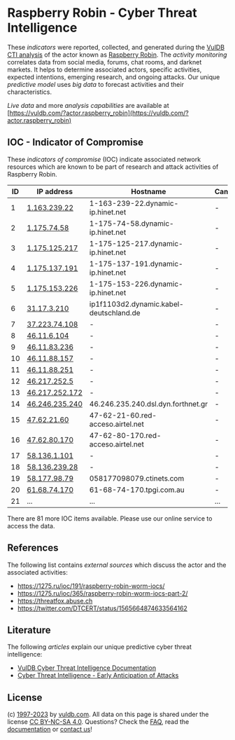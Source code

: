 # Raspberry Robin - Cyber Threat Intelligence

These _indicators_ were reported, collected, and generated during the [VulDB CTI analysis](https://vuldb.com/?kb.cti) of the actor known as [Raspberry Robin](https://vuldb.com/?actor.raspberry_robin). The _activity monitoring_ correlates data from social media, forums, chat rooms, and darknet markets. It helps to determine associated actors, specific activities, expected intentions, emerging research, and ongoing attacks. Our unique _predictive model_ uses _big data_ to forecast activities and their characteristics.

_Live data_ and more _analysis capabilities_ are available at [https://vuldb.com/?actor.raspberry_robin](https://vuldb.com/?actor.raspberry_robin)

## IOC - Indicator of Compromise

These _indicators of compromise_ (IOC) indicate associated network resources which are known to be part of research and attack activities of Raspberry Robin.

ID | IP address | Hostname | Campaign | Confidence
-- | ---------- | -------- | -------- | ----------
1 | [1.163.239.22](https://vuldb.com/?ip.1.163.239.22) | 1-163-239-22.dynamic-ip.hinet.net | - | High
2 | [1.175.74.58](https://vuldb.com/?ip.1.175.74.58) | 1-175-74-58.dynamic-ip.hinet.net | - | High
3 | [1.175.125.217](https://vuldb.com/?ip.1.175.125.217) | 1-175-125-217.dynamic-ip.hinet.net | - | High
4 | [1.175.137.191](https://vuldb.com/?ip.1.175.137.191) | 1-175-137-191.dynamic-ip.hinet.net | - | High
5 | [1.175.153.226](https://vuldb.com/?ip.1.175.153.226) | 1-175-153-226.dynamic-ip.hinet.net | - | High
6 | [31.17.3.210](https://vuldb.com/?ip.31.17.3.210) | ip1f1103d2.dynamic.kabel-deutschland.de | - | High
7 | [37.223.74.108](https://vuldb.com/?ip.37.223.74.108) | - | - | High
8 | [46.11.6.104](https://vuldb.com/?ip.46.11.6.104) | - | - | High
9 | [46.11.83.236](https://vuldb.com/?ip.46.11.83.236) | - | - | High
10 | [46.11.88.157](https://vuldb.com/?ip.46.11.88.157) | - | - | High
11 | [46.11.88.251](https://vuldb.com/?ip.46.11.88.251) | - | - | High
12 | [46.217.252.5](https://vuldb.com/?ip.46.217.252.5) | - | - | High
13 | [46.217.252.172](https://vuldb.com/?ip.46.217.252.172) | - | - | High
14 | [46.246.235.240](https://vuldb.com/?ip.46.246.235.240) | 46.246.235.240.dsl.dyn.forthnet.gr | - | High
15 | [47.62.21.60](https://vuldb.com/?ip.47.62.21.60) | 47-62-21-60.red-acceso.airtel.net | - | High
16 | [47.62.80.170](https://vuldb.com/?ip.47.62.80.170) | 47-62-80-170.red-acceso.airtel.net | - | High
17 | [58.136.1.101](https://vuldb.com/?ip.58.136.1.101) | - | - | High
18 | [58.136.239.28](https://vuldb.com/?ip.58.136.239.28) | - | - | High
19 | [58.177.98.79](https://vuldb.com/?ip.58.177.98.79) | 058177098079.ctinets.com | - | High
20 | [61.68.74.170](https://vuldb.com/?ip.61.68.74.170) | 61-68-74-170.tpgi.com.au | - | High
21 | ... | ... | ... | ...

There are 81 more IOC items available. Please use our online service to access the data.

## References

The following list contains _external sources_ which discuss the actor and the associated activities:

* https://1275.ru/ioc/191/raspberry-robin-worm-iocs/
* https://1275.ru/ioc/365/raspberry-robin-worm-iocs-part-2/
* https://threatfox.abuse.ch
* https://twitter.com/DTCERT/status/1565664874633564162

## Literature

The following _articles_ explain our unique predictive cyber threat intelligence:

* [VulDB Cyber Threat Intelligence Documentation](https://vuldb.com/?kb.cti)
* [Cyber Threat Intelligence - Early Anticipation of Attacks](https://www.scip.ch/en/?labs.20201022)

## License

(c) [1997-2023](https://vuldb.com/?kb.changelog) by [vuldb.com](https://vuldb.com/?kb.about). All data on this page is shared under the license [CC BY-NC-SA 4.0](https://creativecommons.org/licenses/by-nc-sa/4.0/). Questions? Check the [FAQ](https://vuldb.com/?kb.faq), read the [documentation](https://vuldb.com/?kb) or [contact us](https://vuldb.com/?contact)!
